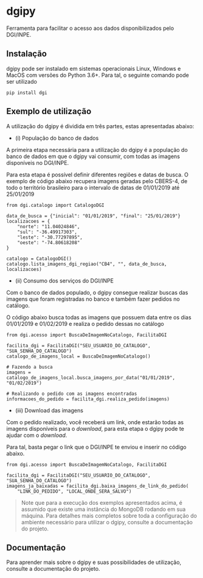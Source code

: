 # dgipy

Ferramenta para facilitar o acesso aos dados disponibilizados pelo DGI/INPE.

## Instalação

dgipy pode ser instalado em sistemas operacionais Linux, Windows e MacOS com versões do Python 3.6+. Para tal, o seguinte comando pode ser utilizado

```{shell}
pip install dgi
```

## Exemplo de utilização

A utilização do dgipy é dividida em três partes, estas apresentadas abaixo:

* (i) População do banco de dados

A primeira etapa necessária para a utilização do dgipy é a população do banco de dados em que o dgipy vai consumir, com todas as imagens disponíveis no DGI/INPE.

Para esta etapa é possível definir diferentes regiões e datas de busca. O exemplo de código abaixo recupera imagens geradas pelo CBERS-4, de todo o território brasileiro para o intervalo de datas de 01/01/2019 até 25/01/2019

```{python}
from dgi.catalogo import CatalogoDGI

data_de_busca = {"inicial": "01/01/2019", "final": "25/01/2019"}
localizacoes = {
    "norte": "11.04024846",
    "sul": "-36.49917303",
    "leste": "-30.77297895",
    "oeste": "-74.80618208"
}

catalogo = CatalogoDGI()
catalogo.lista_imagens_dgi_regiao("CB4", "", data_de_busca, localizacoes)
```

* (ii) Consumo dos serviços do DGI/INPE

Com o banco de dados populado, o dgipy consegue realizar buscas das imagens que foram registradas no banco e também fazer pedidos no catálogo.

O código abaixo busca todas as imagens que possuem data entre os dias 01/01/2019 e 01/02/2019 e realiza o pedido dessas no catálogo

```{python}
from dgi.acesso import BuscaDeImagemNoCatalogo, FacilitaDGI

facilita_dgi = FacilitaDGI("SEU_USUARIO_DO_CATALOGO", "SUA_SENHA_DO_CATALOGO")
catalogo_de_imagens_local = BuscaDeImagemNoCatalogo()

# Fazendo a busca
imagens = catalogo_de_imagens_local.busca_imagens_por_data("01/01/2019", "01/02/2019")

# Realizando o pedido com as imagens encontradas
informacoes_do_pedido = facilita_dgi.realiza_pedido(imagens)
```

* (iii) Download das imagens

Com o pedido realizado, você receberá um link, onde estarão todas as imagens disponíveis para o *download*, para esta etapa o dgipy pode te ajudar com o *download*.

Para tal, basta pegar o link que o DGI/INPE te enviou e inserir no código abaixo.

```{python}
from dgi.acesso import BuscaDeImagemNoCatalogo, FacilitaDGI

facilita_dgi = FacilitaDGI("SEU_USUARIO_DO_CATALOGO", "SUA_SENHA_DO_CATALOGO")
imagens_ja_baixadas = facilita_dgi.baixa_imagens_de_link_do_pedido(
    "LINK_DO_PEDIDO", "LOCAL_ONDE_SERA_SALVO")
```

> Note que para a execução dos exemplos apresentados acima, é assumido que existe uma instância do MongoDB rodando em sua máquina. Para detalhes mais completos sobre toda a configuração do ambiente necessário para utilizar o dgipy, consulte a documentação do projeto.

## Documentação

Para aprender mais sobre o dgipy e suas possibilidades de utilização, consulte a documentação do projeto.
